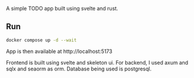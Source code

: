 A simple TODO app built using svelte and rust.

## Run
```bash
docker compose up -d --wait
```

App is then available at http://localhost:5173

Frontend is built using svelte and skeleton ui. For backend, I used axum and sqlx and seaorm as orm. Database being used is postgresql.
